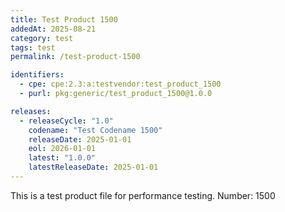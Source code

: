 ```yaml
---
title: Test Product 1500
addedAt: 2025-08-21
category: test
tags: test
permalink: /test-product-1500

identifiers:
  - cpe: cpe:2.3:a:testvendor:test_product_1500
  - purl: pkg:generic/test_product_1500@1.0.0

releases:
  - releaseCycle: "1.0"
    codename: "Test Codename 1500"
    releaseDate: 2025-01-01
    eol: 2026-01-01
    latest: "1.0.0"
    latestReleaseDate: 2025-01-01
---
```


This is a test product file for performance testing. Number: 1500
